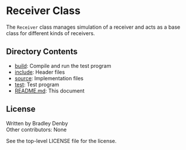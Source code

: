 # Receiver Class

The `Receiver` class manages simulation of a receiver and acts as a base class
for different kinds of receivers.

## Directory Contents

* [build](build/README.md): Compile and run the test program
* [include](include/Receiver.hpp): Header files
* [source](source/Receiver.cpp): Implementation files
* [test](test/test-receiver.cpp): Test program
* [README.md](README.md): This document

## License

Written by Bradley Denby  
Other contributors: None

See the top-level LICENSE file for the license.
